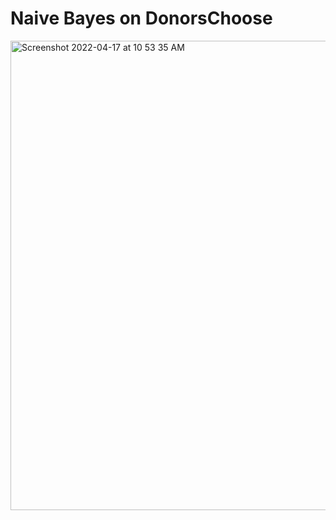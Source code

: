 # Naive Bayes on DonorsChoose

<img width="751" alt="Screenshot 2022-04-17 at 10 53 35 AM" src="https://user-images.githubusercontent.com/24863627/163701705-0598cb7e-d4cc-456a-9ce7-ef68e3b9c286.png">
